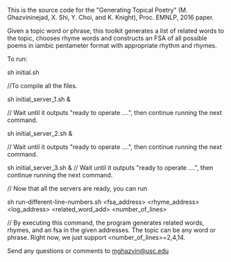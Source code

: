 
This is the source code for the "Generating Topical Poetry" (M. Ghazvininejad, X. Shi, Y. Choi, and K. Knight), Proc. EMNLP, 2016 paper.

Given a topic word or phrase, this toolkit generates a list of related words to the topic, chooses rhyme words and constructs an FSA of all possible poems in iambic pentameter format with appropriate rhythm and rhymes. 


To run:

sh initial.sh

//To compile all the files.

sh initial_server_1.sh &

// Wait until it outputs "ready to operate ....", then continue running the next command.

sh initial_server_2.sh &

// Wait until it outputs "ready to operate ....", then continue running the next command.

sh initial_server_3.sh &
// Wait until it outputs "ready to operate ....", then continue running the next command.

// Now that all the servers are ready, you can run

sh run-different-line-numbers.sh  <topic> <fsa_address> <rhyme_address> <log_address> <related_word_add> <number_of_lines>

// By executing this command, the program generates related words, rhymes, and an fsa in the given addresses. The topic can be any word or phrase. Right now, we just support <number_of_lines>=2,4,14.



Send any questions or comments to mghazvin@usc.edu
